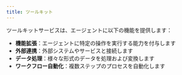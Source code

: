 ```yaml
---
title: ツールキット
---
```


ツールキットサービスは、エージェントに以下の機能を提供します：

- **機能拡張**：エージェントに特定の操作を実行する能力を付与します
- **外部連携**：外部システムやサービスと接続します
- **データ処理**：様々な形式のデータを処理および変換します
- **ワークフロー自動化**：複数ステップのプロセスを自動化します